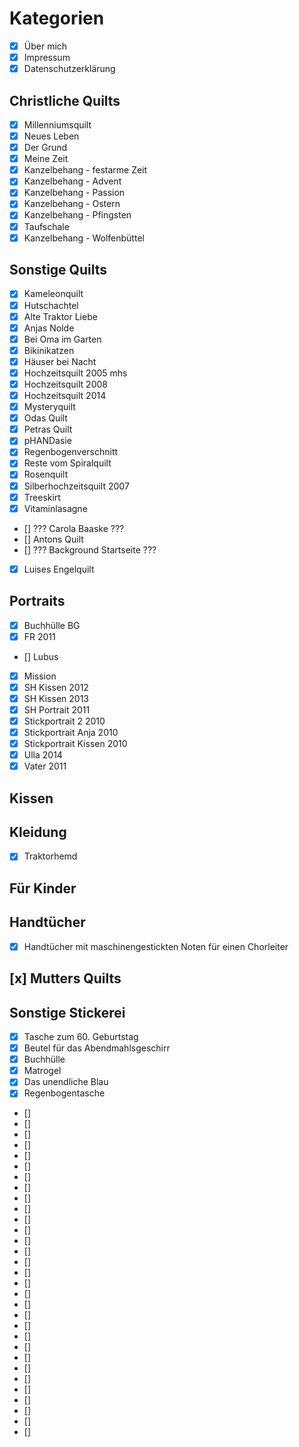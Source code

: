 # Kategorien

- [x] Über mich
- [x] Impressum
- [x] Datenschutzerklärung

## Christliche Quilts

- [x] Millenniumsquilt
- [x] Neues Leben
- [x] Der Grund
- [x] Meine Zeit
- [x] Kanzelbehang - festarme Zeit
- [x] Kanzelbehang - Advent
- [x] Kanzelbehang - Passion
- [x] Kanzelbehang - Ostern
- [x] Kanzelbehang - Pfingsten
- [x] Taufschale
- [x] Kanzelbehang - Wolfenbüttel

## Sonstige Quilts

- [x] Kameleonquilt
- [x] Hutschachtel
- [x] Alte Traktor Liebe
- [x] Anjas Nolde
- [x] Bei Oma im Garten
- [x] Bikinikatzen
- [x] Häuser bei Nacht
- [x] Hochzeitsquilt 2005 mhs
- [x] Hochzeitsquilt 2008
- [x] Hochzeitsquilt 2014
- [x] Mysteryquilt
- [x] Odas Quilt
- [x] Petras Quilt
- [x] pHANDasie
- [x] Regenbogenverschnitt
- [x] Reste vom Spiralquilt
- [x] Rosenquilt
- [x] Silberhochzeitsquilt 2007
- [x] Treeskirt
- [x] Vitaminlasagne
- [] ??? Carola Baaske ???
- [] Antons Quilt
- [] ??? Background Startseite ???
- [x] Luises Engelquilt

## Portraits

- [x] Buchhülle BG
- [x] FR 2011
- [] Lubus
- [x] Mission
- [x] SH Kissen 2012
- [x] SH Kissen 2013
- [x] SH Portrait 2011
- [x] Stickportrait 2 2010
- [x] Stickportrait Anja 2010
- [x] Stickportrait Kissen 2010
- [x] Ulla 2014
- [x] Vater 2011

## Kissen

## Kleidung

- [x] Traktorhemd

## Für Kinder

## Handtücher

- [x] Handtücher mit maschinengestickten Noten für einen Chorleiter

## [x] Mutters Quilts

## Sonstige Stickerei

- [x] Tasche zum 60. Geburtstag
- [x] Beutel für das Abendmahlsgeschirr
- [x] Buchhülle
- [x] Matrogel
- [x] Das unendliche Blau
- [x] Regenbogentasche
- []
- []
- []
- []
- []
- []
- []
- []
- []
- []
- []
- []
- []
- []
- []
- []
- []
- []
- []
- []
- []
- []
- []
- []
- []
- []
- []
- []
- []
- []
- []
